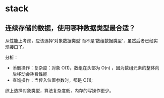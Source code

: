 # stack

## 连续存储的数据，使用哪种数据类型最合适？

从性能上考虑，应该选择'对象数据类型'而不是'数组数据类型'，虽然后者已经实现接口了。

分析：

- 添删操作：复杂度：对象 O(1)，数组在头部为 O(n) ，因为数组元素的整体向后移动会耗费性能
- 查询操作：当传入位置参数时，都是 O(1);

综上选择对象类型，算法复杂度低，内存的写操作更少。
